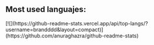 
## Most used languajes: 

<link>
[![](https://github-readme-stats.vercel.app/api/top-langs/?username=brandddd&layout=compact)](https://github.com/anuraghazra/github-readme-stats)
</link>
